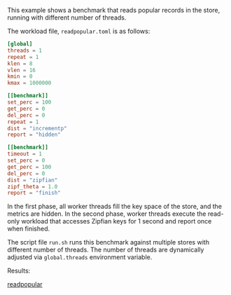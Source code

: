 This example shows a benchmark that reads popular records in the store, running with different
number of threads.

The workload file, `readpopular.toml` is as follows:

```toml
[global]
threads = 1
repeat = 1
klen = 8
vlen = 16
kmin = 0
kmax = 1000000

[[benchmark]]
set_perc = 100
get_perc = 0
del_perc = 0
repeat = 1
dist = "incrementp"
report = "hidden"

[[benchmark]]
timeout = 1
set_perc = 0
get_perc = 100
del_perc = 0
dist = "zipfian"
zipf_theta = 1.0
report = "finish"
```

In the first phase, all worker threads fill the key space of the store, and the metrics are hidden.
In the second phase, worker threads execute the read-only workload that accesses Zipfian keys for
1 second and report once when finished.

The script file `run.sh` runs this benchmark against multiple stores with different number of
threads. The number of threads are dynamically adjusted via `global.threads` environment variable.

Results:

[readpopular](readpopular.pdf)
